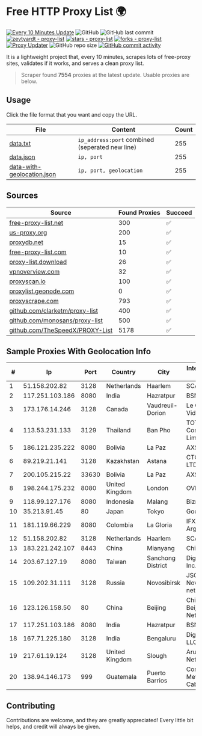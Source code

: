 
# Free HTTP Proxy List 🌍

[![Every 10 Minutes Update](https://github.com/mertguvencli/http-proxy-list/actions/workflows/main.yml/badge.svg?branch=main)](https://github.com/mertguvencli/http-proxy-list/actions/workflows/main.yml)
![GitHub](https://img.shields.io/github/license/mertguvencli/http-proxy-list)
![GitHub last commit](https://img.shields.io/github/last-commit/mertguvencli/http-proxy-list)
[![zevtyardt - proxy-list](https://img.shields.io/static/v1?label=zevtyardt&message=proxy-list&color=blue&logo=github)](https://github.com/zevtyardt/proxy-list "Go to GitHub repo")
[![stars - proxy-list](https://img.shields.io/github/stars/zevtyardt/proxy-list?style=social)](https://github.com/zevtyardt/proxy-list)
[![forks - proxy-list](https://img.shields.io/github/forks/zevtyardt/proxy-list?style=social)](https://github.com/zevtyardt/proxy-list)
[![Proxy Updater](https://github.com/zevtyardt/proxy-list/workflows/Proxy%20Updater/badge.svg)](https://github.com/zevtyardt/proxy-list/actions?query=workflow:"Proxy+Updater")
![GitHub repo size](https://img.shields.io/github/repo-size/zevtyardt/proxy-list)
[![GitHub commit activity](https://img.shields.io/github/commit-activity/m/zevtyardt/proxy-list?logo=commits)](https://github.com/zevtyardt/proxy-list/commits/main)

It is a lightweight project that, every 10 minutes, scrapes lots of free-proxy sites, validates if it works, and serves a clean proxy list.

> Scraper found **7554** proxies at the latest update. Usable proxies are below.

## Usage

Click the file format that you want and copy the URL.

|File|Content|Count|
|----|-------|-----|
|[data.txt](https://raw.githubusercontent.com/mertguvencli/http-proxy-list/main/proxy-list/data.txt)|`ip_address:port` combined (seperated new line)|255|
|[data.json](https://raw.githubusercontent.com/mertguvencli/http-proxy-list/main/proxy-list/data.json)|`ip, port`|255|
|[data-with-geolocation.json](https://raw.githubusercontent.com/mertguvencli/http-proxy-list/main/proxy-list/data-with-geolocation.json)|`ip, port, geolocation`|255|

## Sources

|Source|Found Proxies|Succeed|
|------|-------------|-------|
|[free-proxy-list.net](https://free-proxy-list.net)|300|✅|
|[us-proxy.org](https://www.us-proxy.org)|200|✅|
|[proxydb.net](http://proxydb.net)|15|✅|
|[free-proxy-list.com](https://free-proxy-list.com/?page=&port=&type%5B%5D=http&type%5B%5D=https&up_time=0&search=Search)|10|✅|
|[proxy-list.download](https://www.proxy-list.download/HTTP)|26|✅|
|[vpnoverview.com](https://vpnoverview.com/privacy/anonymous-browsing/free-proxy-servers)|32|✅|
|[proxyscan.io](https://www.proxyscan.io)|100|✅|
|[proxylist.geonode.com](https://proxylist.geonode.com/api/proxy-list?limit=300&page=1&sort_by=lastChecked&sort_type=desc&protocols=http,https)|0|✅|
|[proxyscrape.com](https://api.proxyscrape.com/v2/?request=displayproxies&protocol=http&timeout=10000&country=all&ssl=all&anonymity=all)|793|✅|
|[github.com/clarketm/proxy-list](https://raw.githubusercontent.com/clarketm/proxy-list/master/proxy-list-raw.txt)|400|✅|
|[github.com/monosans/proxy-list](https://raw.githubusercontent.com/monosans/proxy-list/main/proxies/http.txt)|500|✅|
|[github.com/TheSpeedX/PROXY-List](https://raw.githubusercontent.com/TheSpeedX/PROXY-List/master/http.txt)|5178|✅|


## Sample Proxies With Geolocation Info

|#|Ip|Port|Country|City|Internet Service Provider|
|-|--|----|-------|----|-------------------------|
|1|51.158.202.82|3128|Netherlands|Haarlem|SCALEWAY|
|2|117.251.103.186|8080|India|Hazratpur|BSNL Internet|
|3|173.176.14.246|3128|Canada|Vaudreuil-Dorion|Le Groupe Videotron Ltee|
|4|113.53.231.133|3129|Thailand|Ban Pho|TOT Public Company Limited|
|5|186.121.235.222|8080|Bolivia|La Paz|AXS Bolivia S. A.|
|6|89.219.21.141|3128|Kazakhstan|Astana|CTC ASTANA LTD|
|7|200.105.215.22|33630|Bolivia|La Paz|AXS Bolivia S. A.|
|8|198.244.175.232|8080|United Kingdom|London|OVH SAS|
|9|118.99.127.176|8080|Indonesia|Malang|Biznet Metronet|
|10|35.213.91.45|80|Japan|Tokyo|Google LLC|
|11|181.119.66.229|8080|Colombia|La Gloria|IFX Networks Argentina S.R.L|
|12|51.158.202.82|3128|Netherlands|Haarlem|SCALEWAY|
|13|183.221.242.107|8443|China|Mianyang|China Mobile|
|14|203.67.127.19|8080|Taiwan|Sanchong District|Digital United Inc.|
|15|109.202.31.111|3128|Russia|Novosibirsk|JSC Avantel. Novosibirsk network|
|16|123.126.158.50|80|China|Beijing|China Unicom Beijing Province Network|
|17|117.251.103.186|8080|India|Hazratpur|BSNL Internet|
|18|167.71.225.180|3128|India|Bengaluru|DigitalOcean, LLC|
|19|217.61.19.124|3128|United Kingdom|Slough|ArubaCloud UK Network|
|20|138.94.146.173|999|Guatemala|Puerto Barrios|Comunicaciones Metropolitanas Cablecolor|



## Contributing

Contributions are welcome, and they are greatly appreciated! Every
little bit helps, and credit will always be given.

